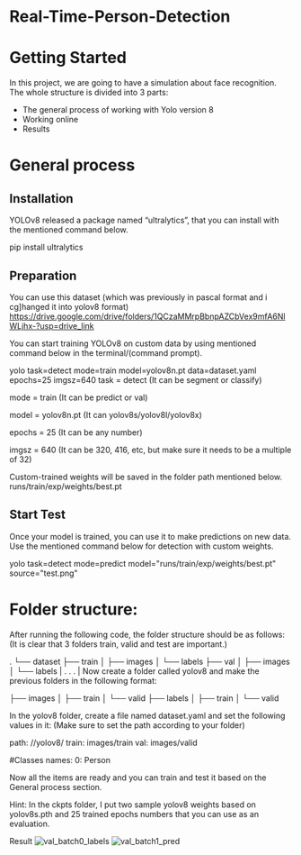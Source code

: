 # Real-Time-Person-Detection

# Getting Started

In this project, we are going to have a simulation about face recognition. The whole structure is divided into 3 parts:

* The general process of working with Yolo version 8
* Working online
* Results
  
# General process

## Installation

YOLOv8 released a package named “ultralytics”, that you can install with the mentioned command below.

pip install ultralytics

## Preparation

You can use this dataset (which was previously in pascal format and i cg]hanged it into yolov8 format) 
https://drive.google.com/drive/folders/1QCzaMMrpBbnpAZCbVex9mfA6NlWLjhx-?usp=drive_link

You can start training YOLOv8 on custom data by using mentioned command below in the terminal/(command prompt).

yolo task=detect mode=train model=yolov8n.pt data=dataset.yaml epochs=25 imgsz=640
task = detect (It can be segment or classify)

mode = train (It can be predict or val)

model = yolov8n.pt (It can yolov8s/yolov8l/yolov8x)

epochs = 25 (It can be any number)

imgsz = 640 (It can be 320, 416, etc, but make sure it needs to be a multiple of 32)

Custom-trained weights will be saved in the folder path mentioned below. runs/train/exp/weights/best.pt

## Start Test

Once your model is trained, you can use it to make predictions on new data. Use the mentioned command below for detection with custom weights.

yolo task=detect mode=predict model="runs/train/exp/weights/best.pt" source="test.png"


# Folder structure:

After running the following code, the folder structure should be as follows: (It is clear that 3 folders train, valid and test are important.)

.
└── dataset
    ├── train
    │   ├── images
    │   └── labels
    ├── val
    │   ├── images
    │   └── labels
    |
    .
    .
    .
    |
Now create a folder called ‍‍yolov8 and make the previous folders in the following format:

├── images
│   ├── train
│   └── valid
├── labels
│   ├── train
│   └── valid

In the yolov8 folder, create a file named dataset.yaml and set the following values in it: (Make sure to set the path according to your folder)

path:  /<PATH-TO>/yolov8/
train: images/train
val: images/valid

#Classes
names:
 0: Person
 
Now all the items are ready and you can train and test it based on the General process section.

Hint: In the ckpts folder, I put two sample yolov8 weights based on yolov8s.pth and 25 trained epochs numbers that you can use as an evaluation.

Result
![val_batch0_labels](https://github.com/user-attachments/assets/9ecf9eb1-e685-4d92-a591-84349c1b922a)
![val_batch1_pred](https://github.com/user-attachments/assets/3ece0840-3e1e-4b6c-8f37-13ed70d57832)


